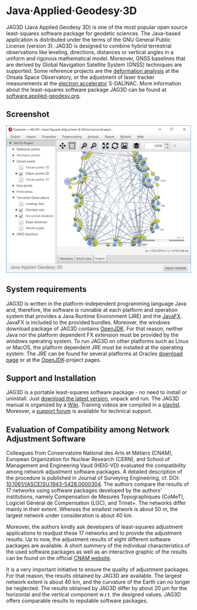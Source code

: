 Java·Applied·Geodesy·3D
=======================
JAG3D (Java Applied Geodesy 3D) is one of the most popular open source least-squares software package for geodetic sciences. The Java-based application is distributed under the terms of the GNU General Public License (version 3). JAG3D is designed to combine hybrid terrestrial observations like leveling, directions, distances or vertical angles in a uniform and rigorous mathematical model. Moreover, GNSS baselines that are derived by Global Navigation Satellite System (GNSS) techniques are supported. Some reference projects are the [deformation analysis](https://software.applied-geodesy.org/en/deformation_analysis) at the Onsala Space Observatory, or the adjustment of laser tracker measurements at the [electron accelerator](https://software.applied-geodesy.org/en/electron_accelerator) S-DALINAC. More information about the least-squares software package JAG3D can be found at [software.applied-geodesy.org](https://software.applied-geodesy.org/)</a>. 


Screenshot
----------
![Java Applied Geodesy 3D (JAG3D)](/.images/jag3d.png?raw=true "Java·Applied·Geodesy·3D (JAG3D)")


System requirements
-------------------
JAG3D is written in the platform-independent programming language Java and, therefore, the software is runnable at each platform and operation system that provides a Java Runtime Environment (JRE) and the [JavaFX](https://openjfx.io). JavaFX is included to the provided bundles. Moreover, the windows download package of JAG3D contains [OpenJDK](https://openjdk.java.net). For that reason, neither Java nor the platform dependent FX extension must be provided by the windows operating system. To run JAG3D on other platforms such as Linux or MacOS, the platform dependent JRE must be installed at the operating system. The JRE can be found for several platforms at Oracles [download page](https://java.oracle.com) or at the [OpenJDK](https://openjdk.java.net)-project pages.


Support and Installation
------------------------
JAG3D is a portable least-squares software package - no need to install or uninstall. Just [download the latest version](https://github.com/applied-geodesy/jag3d/releases/latest), unpack and run. The JAG3D manual is organized by a [Wiki](https://software.applied-geodesy.org/wiki/). Training videos are compiled in a [playlist](https://www.youtube.com/playlist?list=PLyOqiH7SWWC94Zmi5TVT7ClDqQWNrjbJ1). Moreover, a [support forum](https://software.applied-geodesy.org/forum/) is available for technical support. 


Evaluation of Compatibility among Network Adjustment Software
-------------------------------------------------------------
Colleagues from Conservatoire National des Arts et Métiers (CNAM), European Organization for Nuclear Research (CERN), and School of Management and Engineering Vaud (HEIG-VD) evaluated the compatibility among network adjustment software packages. A detailed description of the procedure is published in Journal of Surveying Engineering, cf. DOI: [10.1061/(ASCE)SU.1943-5428.0000304](https://doi.org/10.1061/(ASCE)SU.1943-5428.0000304). The authors compare the results of 17 networks using software packages developed by the authors' institutions, namely Compensation de Mesures Topographiques (CoMeT), Logiciel Général de Compensation (LGC), and Trinet+. The networks differ mainly in their extent. Whereas the smallest network is about 50 m, the largest network under consideration is about 40 km.

Moreover, the authors kindly ask developers of least-squares adjustment applications to readjust these 17 networks and to provide the adjustment results. Up to now, the adjustment results of eight different software packages are available. A short summery of the individual characteristics of the used software packages as well as an interactive graphic of the results can be found on the official [CNAM website](http://comet.esgt.cnam.fr/index.php?page=0800). 

It is a very important initiative to ensure the quality of adjustment packages. For that reason, the results obtained by JAG3D are available. The largest network extent is about 40 km, and the curvature of the Earth can no longer be neglected. The results obtained by JAG3D differ by about 20 µm for the horizontal and the vertical component w.r.t. the designed values. JAG3D offers comparable results to reputable software packages.
